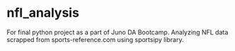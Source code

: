# nfl_analysis
For final python project as a part of Juno DA Bootcamp. Analyzing NFL data scrapped from sports-reference.com using sportsipy library.
